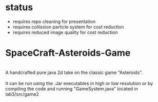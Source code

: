# status
* requires repo cleaning for presentation
* requires collission particle system for cost reduction
* requires reduced image quality for cost reduction


# SpaceCraft-Asteroids-Game
<br>
A handcrafted pure java 2d take on the classic game "Asteroids". <br>
<br>
It can be run  using the .Jar executables in high or low resolution or by compiling the code and running "GameSystem.java" located in lab3/src/game2<br>
<br>
